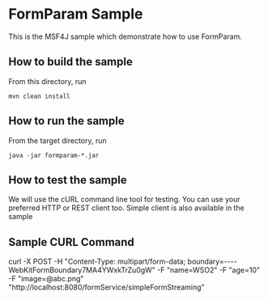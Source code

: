 # FormParam Sample

This is the MSF4J sample which demonstrate how to use FormParam.

## How to build the sample

From this directory, run

```
mvn clean install
```

## How to run the sample

From the target directory, run
```
java -jar formparam-*.jar
```

## How to test the sample

We will use the cURL command line tool for testing. You can use your preferred HTTP or REST client too.
Simple client is also available in the sample

## Sample CURL Command 
curl -X POST -H "Content-Type: multipart/form-data; boundary=----WebKitFormBoundary7MA4YWxkTrZu0gW" -F "name=WSO2" -F "age=10" -F "image=@abc.png" "http://localhost:8080/formService/simpleFormStreaming"